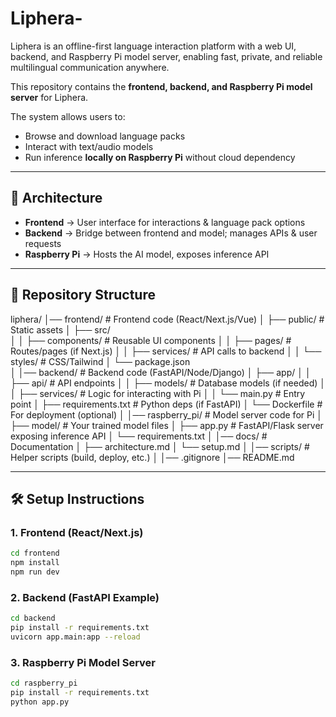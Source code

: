 # Liphera-
Liphera is an offline-first language interaction platform with a web UI, backend, and Raspberry Pi model server, enabling fast, private, and reliable multilingual communication anywhere.
  
This repository contains the **frontend, backend, and Raspberry Pi model server** for Liphera.  

The system allows users to:
- Browse and download language packs  
- Interact with text/audio models  
- Run inference **locally on Raspberry Pi** without cloud dependency  

---

## 🚀 Architecture


- **Frontend** → User interface for interactions & language pack options  
- **Backend** → Bridge between frontend and model; manages APIs & user requests  
- **Raspberry Pi** → Hosts the AI model, exposes inference API  

---

## 📂 Repository Structure

liphera/
│── frontend/                  # Frontend code (React/Next.js/Vue)
│   ├── public/                # Static assets
│   ├── src/                   
│   │   ├── components/        # Reusable UI components
│   │   ├── pages/             # Routes/pages (if Next.js)
│   │   ├── services/          # API calls to backend
│   │   └── styles/            # CSS/Tailwind
│   └── package.json           
│
│── backend/                   # Backend code (FastAPI/Node/Django)
│   ├── app/
│   │   ├── api/               # API endpoints
│   │   ├── models/            # Database models (if needed)
│   │   ├── services/          # Logic for interacting with Pi
│   │   └── main.py            # Entry point
│   ├── requirements.txt       # Python deps (if FastAPI)
│   └── Dockerfile             # For deployment (optional)
│
│── raspberry_pi/              # Model server code for Pi
│   ├── model/                 # Your trained model files
│   ├── app.py                 # FastAPI/Flask server exposing inference API
│   └── requirements.txt
│
│── docs/                      # Documentation
│   ├── architecture.md
│   └── setup.md
│
│── scripts/                   # Helper scripts (build, deploy, etc.)
│
│── .gitignore
│── README.md


---

## 🛠️ Setup Instructions

### 1. Frontend (React/Next.js)
```bash
cd frontend
npm install
npm run dev
```
### 2. Backend (FastAPI Example)
```bash
cd backend
pip install -r requirements.txt
uvicorn app.main:app --reload
```
### 3. Raspberry Pi Model Server
```bash
cd raspberry_pi
pip install -r requirements.txt
python app.py
```



